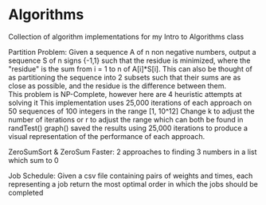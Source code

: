 # Algorithms
Collection of algorithm implementations for my Intro to Algorithms class

Partition Problem:
Given a sequence A of n non negative numbers, output a sequence S of n signs {-1,1} such that the residue is minimized, where the "residue" is the sum from i = 1 to n of A[i]*S[i].  This can also be thought of as partitioning the sequence into 2 subsets such that their sums are as close as possible, and the residue is the difference between them.  
This problem is NP-Complete, however here are 4 heuristic attempts at solving it
This implementation uses 25,000 iterations of each approach on 50 sequences of 100 integers in the range [1, 10^12]
Change k to adjust the number of iterations or r to adjust the range which can both be found in randTest()
graph() saved the results using 25,000 iterations to produce a visual representation of the performance of each approach.

ZeroSumSort & ZeroSum Faster:
2 approaches to finding 3 numbers in a list which sum to 0

Job Schedule: Given a csv file containing pairs of weights and times, each representing a job return the most optimal order in which the jobs should be completed

